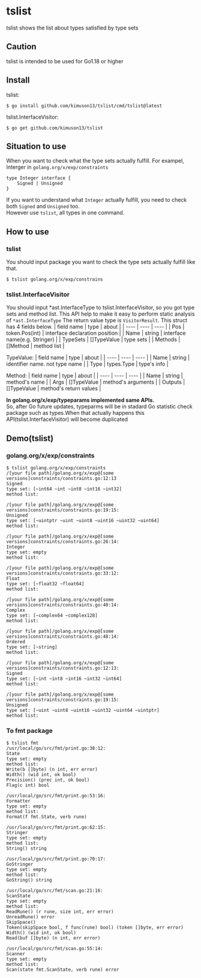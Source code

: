 # tslist
tslist shows the list about types satisfied by type sets
## Caution
tslist is intended to be used for Go1.18 or higher
## Install
tslist:
```
$ go install github.com/kimuson13/tslist/cmd/tslist@latest
```
tslist.InterfaceVisitor:
```
$ go get github.com/kimuson13/tslist
```
## Situation to use
When you want to check what the type sets actually fulfill.
For exampel, Interger in `golang.org/x/exp/constraints`
```
type Integer interface {
    Signed | Unsigned
}
```
If you want to understand what `Integer` actually fulfill, you need to check both `Signed` and `Unsigned` too.  
However use `tslist`, all types in one command.
## How to use
### tslist
You should input package you want to check the type sets actually fulfill like that.
```
$ tslist golang.org/x/exp/constrains
```
### tslist.InterfaceVisitor
You should input *ast.InterfaceType to tslist.InterfaceVisitor, so you got type sets and method list.
This API help to make it easy to perform static analysis of `*ast.InterfaceType`
The return value type is `VisitorResult`. This struct has 4 fields below.
| field name | type | about |
| ---- | ---- | ---- | 
|  Pos  |  token.Pos(int)  | interface declaration position |
|  Name  |  string  | interface name(e.g. Stringer) |
| TypeSets | []TypeValue | type sets |
| Methods | []Method | method list |

TypeValue:
| field name | type | about |
| ---- | ---- | ---- |
| Name | string | identifier name. not type name |
| Type | types.Type | type's info |

Method:
| field name | type | about |
| ---- | ---- | ---- |
| Name | string | method's name |
| Args | []TypeValue | method's arguments |
| Outputs | []TypeValue | method's return values |

**In golang.org/x/exp/typeparams implemented same APIs.**  
So, after Go future updates, typeparms will be in stadard Go statistic check package such as types.When that actually happens this API(tslist.InterfaceVisitor) will become duplicated
## Demo(tslist)
### golang.org/x/exp/constraints
```
$ tslist golang.org/x/exp/constraints
/[your file path]/golang.org/x/exp@[some versions]constraints/constraints.go:12:13
Signed
type set: [~int64 ~int ~int8 ~int16 ~int32]
method list:

/[your file path]/golang.org/x/exp@[some versions]constraints/constraints.go:19:15: 
Unsigned
type set: [~uintptr ~uint ~uint8 ~uint16 ~uint32 ~uint64]
method list:

/[your file path]/golang.org/x/exp@[some versions]constraints/constraints.go:26:14: 
Integer
type set: empty
method list:

/[your file path]/golang.org/x/exp@[some versions]constraints/constraints.go:33:12: 
Float
type set: [~float32 ~float64]
method list:

/[your file path]/golang.org/x/exp@[some versions]constraints/constraints.go:40:14: 
Complex
type set: [~complex64 ~complex128]
method list:

/[your file path]/golang.org/x/exp@[some versions]constraints/constraints.go:48:14: 
Ordered
type set: [~string]
method list:

/[your file path]/golang.org/x/exp@[some versions]constraints/constraints.go:12:13: 
Signed
type set: [~int ~int8 ~int16 ~int32 ~int64]
method list:

/[your file path]/golang.org/x/exp@[some versions]constraints/constraints.go:19:15: 
Unsigned
type set: [~uint ~uint8 ~uint16 ~uint32 ~uint64 ~uintptr]
method list:
```
### To fmt package
```
$ tslist fmt
/usr/local/go/src/fmt/print.go:38:12: 
State
type set: empty
method list:
Write(b []byte) (n int, err error) 
Width() (wid int, ok bool) 
Precision() (prec int, ok bool) 
Flag(c int) bool

/usr/local/go/src/fmt/print.go:53:16: 
Formatter
type set: empty
method list:
Format(f fmt.State, verb rune) 

/usr/local/go/src/fmt/print.go:62:15: 
Stringer
type set: empty
method list:
String() string

/usr/local/go/src/fmt/print.go:70:17: 
GoStringer
type set: empty
method list:
GoString() string

/usr/local/go/src/fmt/scan.go:21:16: 
ScanState
type set: empty
method list:
ReadRune() (r rune, size int, err error) 
UnreadRune() error
SkipSpace() 
Token(skipSpace bool, f func(rune) bool) (token []byte, err error) 
Width() (wid int, ok bool) 
Read(buf []byte) (n int, err error) 

/usr/local/go/src/fmt/scan.go:55:14: 
Scanner
type set: empty
method list:
Scan(state fmt.ScanState, verb rune) error
```